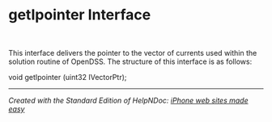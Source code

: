 # getIpointer Interface

&nbsp;

This interface delivers the pointer to the vector of currents used within the solution routine of OpenDSS. The structure of this interface is as follows:

void getIpointer (uint32 IVectorPtr);


***
_Created with the Standard Edition of HelpNDoc: [iPhone web sites made easy](<https://www.helpndoc.com/feature-tour/iphone-website-generation>)_
